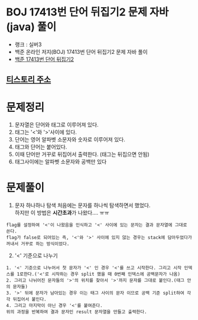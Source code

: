 # BOJ 17413번 단어 뒤집기2 문제 자바(java)  풀이
- 랭크 : 실버3
- 백준 온라인 저지(BOJ) 17413번 단어 뒤집기2 문제 자바 풀이
- [백준 17413번 단어 뒤집기2](https://www.acmicpc.net/problem/17413)

## [티스토리 주소](https://hoho325.tistory.com/93?category=780777)

# 문제정리
1. 문자열은 단어와 태그로 이루어져 있다.
2. 태그는 '<'와 '>'사이에 있다.
3. 단어는 영어 알파벳 소문자와 숫자로 이루어져 있다.
4. 태그와 단어는 붙어있다. 	
5. 이때 단어만 거꾸로 뒤집어서 출력한다. (태그는 뒤집으면 안됨)
6. 태그사이에는 알파벳 소문자와 공백만 있다

# 문제풀이
1. 문자 하나하나 탐색
처음에는 문자를 하나씩 탐색하면서 했었다.  
하지만 이 방법은 **시간초과**가 나왔다.... ㅠㅠ
```
flag를 설정하여 '<'이 나왔음을 인식하고 '<' 사이에 있는 문자는 결과 문자열에 그대로 쓴다.
flag가 false로 되어있는 즉, '<'와 '>' 사이에 있지 않는 경우는 stack에 담아두었다가 꺼내서 거꾸로 하는 방식이었다.
```

2. '<' 기준으로 나누기
```
1. '<' 기준으로 나누어서 첫 문자가 '<' 인 경우 '<'를 쓰고 시작한다. 그리고 시작 인덱스를 1로한다.('<'로 시작하는 경우 split 했을 때 0번째 인덱스에 공백문자가 나옴)
2. 그리고 나뉘어진 문자들의 '>'의 위치를 찾아서 '>'까지 문자를 그대로 붙인다.(태그 안의 문자들)
3. '>' 뒤에 문자가 남아있는 경우 이는 태그 사이의 문자 이므로 공백 기준 split하여 각각 뒤집어서 붙인다.
4. 그리고 마지막이 아닌 경우 '<'를 붙여준다.
위의 과정을 반복하여 결과 문자인 result 문자열을 만들고 출력한다.
```